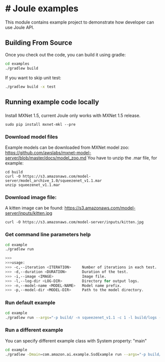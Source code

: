 *#* Joule examples
=======

This module contains example project to demonstrate how developer can use Joule API.

## Building From Source

Once you check out the code, you can build it using gradle:

```sh
cd examples
./gradlew build
```

If you want to skip unit test:
```sh
./gradlew build -x test
```

## Running example code locally

###
Install MXNet 1.5, current Joule only works with MXNet 1.5 release.


```
sudo pip install mxnet-mkl --pre
```

### Download model files
Example models can be downloaded from MXNet model zoo: <https://github.com/awslabs/mxnet-model-server/blob/master/docs/model_zoo.md>
You have to unzip the .mar file, for example:

```
cd build
curl -O https://s3.amazonaws.com/model-server/model_archive_1.0/squeezenet_v1.1.mar
unzip squeezenet_v1.1.mar
```

### Download image file:
A kitten image can be found: <https://s3.amazonaws.com/model-server/inputs/kitten.jpg>

```
curl -O https://s3.amazonaws.com/model-server/inputs/kitten.jpg
```

### Get command line parameters help
```sh
cd example
./gradlew run

>>>
>>>usage:
>>> -c,--iteration <ITERATION>     Number of iterations in each test.
>>> -d,--duration <DURATION>       Duration of the test.
>>> -i,--image <IMAGE>             Image file.
>>> -l,--log-dir <LOG-DIR>         Directory for output logs.
>>> -n,--model-name <MODEL-NAME>   Model name prefix.
>>> -p,--model-dir <MODEL-DIR>     Path to the model directory.
```

### Run default example
```sh
cd example
./gradlew run --args="-p build/ -n squeezenet_v1.1 -c 1 -l build/logs -i build/kitten.jpg"
```

### Run a different example

You can specify different example class with System property: "main"

```sh
cd example
./gradlew -Dmain=com.amazon.ai.example.SsdExample run --args="-p build/ -n squeezenet_v1.1 -c 1 -l build/logs -i build/kitten.jpg"
```


